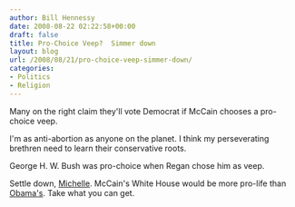 ```yaml
---
author: Bill Hennessy
date: 2008-08-22 02:22:58+00:00
draft: false
title: Pro-Choice Veep?  Simmer down
layout: blog
url: /2008/08/21/pro-choice-veep-simmer-down/
categories:
- Politics
- Religion
---
```


Many on the right claim they'll vote Democrat if McCain chooses a pro-choice veep.  

I'm as anti-abortion as anyone on the planet.  I think my perseverating brethren need to learn their conservative roots.  

George H. W. Bush was pro-choice when Regan chose him as veep.

Settle down, [Michelle](https://michellemalkin.com/2008/08/20/mccain-refuses-to-defuse-rumors-about-pro-choice-vp-pick/).  McCain's White House would be more pro-life than [Obama's](https://michellemalkin.com/2008/08/21/chilling-obamas-concern-for-abortionists-burden/).  Take what you can get. 
